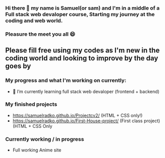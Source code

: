 ### Hi there 👋 my name is Samuel(or sam) and I'm in a middle of a Full stack web devaloper course, Starting my journey at the coding and web world.
### Pleasure the meet you all 😄 
## Please fill free using my codes as I'm new in the coding world and looking to improve by the day goes by

### My progress and what I'm working on currently: 
 - 🌱 I’m currently learning full stack web devaloper (frontend + backend)
 
 
 ### My finished projects
 - https://samuelradko.github.io/Projectcv2/ (HTML + CSS only!)
 - https://samuelradko.github.io/First-House-project/ (First class project)(HTML + CSS Only


### Currently working / in progress 
- Full working Anime site


